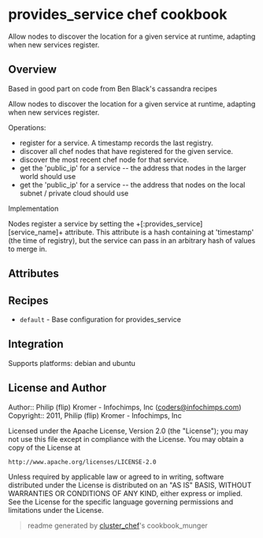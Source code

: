 # provides_service chef cookbook

Allow nodes to discover the location for a given service at runtime, adapting when new services register.

## Overview

Based in good part on code from Ben Black's cassandra recipes

Allow nodes to discover the location for a given service at runtime, adapting
when new services register.

Operations:

* register for a service. A timestamp records the last registry.
* discover all chef nodes that have registered for the given service.
* discover the most recent chef node for that service.
* get the 'public_ip' for a service -- the address that nodes in the larger
  world should use
* get the 'public_ip' for a service -- the address that nodes on the local
  subnet / private cloud should use

Implementation

Nodes register a service by setting the +[:provides_service][service_name]+
attribute. This attribute is a hash containing at 'timestamp' (the time of
registry), but the service can pass in an arbitrary hash of values to merge
in.

## Attributes


## Recipes 

* `default`                  - Base configuration for provides_service
## Integration

Supports platforms: debian and ubuntu



## License and Author

Author::                Philip (flip) Kromer - Infochimps, Inc (<coders@infochimps.com>)
Copyright::             2011, Philip (flip) Kromer - Infochimps, Inc

Licensed under the Apache License, Version 2.0 (the "License");
you may not use this file except in compliance with the License.
You may obtain a copy of the License at

    http://www.apache.org/licenses/LICENSE-2.0

Unless required by applicable law or agreed to in writing, software
distributed under the License is distributed on an "AS IS" BASIS,
WITHOUT WARRANTIES OR CONDITIONS OF ANY KIND, either express or implied.
See the License for the specific language governing permissions and
limitations under the License.

> readme generated by [cluster_chef](http://github.com/infochimps/cluster_chef)'s cookbook_munger
